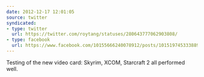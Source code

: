 ```yaml
---
date: 2012-12-17 12:01:05
source: twitter
syndicated:
- type: twitter
  url: https://twitter.com/roytang/statuses/280643777062903808/
- type: facebook
  url: https://www.facebook.com/10155666240078912/posts/10151974533388912
---
```


Testing of the new video card: Skyrim, XCOM, Starcraft 2 all performed well.